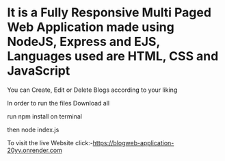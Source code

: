# It is a Fully Responsive Multi Paged Web Application made using NodeJS, Express and EJS, Languages used are HTML, CSS and JavaScript

You can Create, Edit or Delete Blogs according to your liking 

In order to run the files Download all

run npm install on terminal

then node index.js

To visit the live Website click:-https://blogweb-application-20yv.onrender.com
